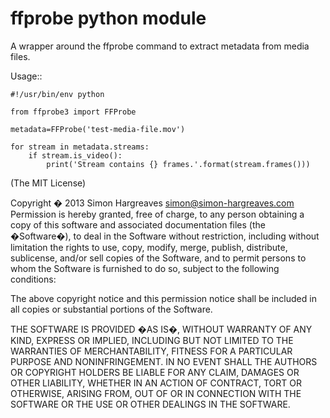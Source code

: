 ffprobe python module
=====================

A wrapper around the ffprobe command to extract metadata from media files.

Usage::

    #!/usr/bin/env python

    from ffprobe3 import FFProbe

    metadata=FFProbe('test-media-file.mov')

    for stream in metadata.streams:
        if stream.is_video():
            print('Stream contains {} frames.'.format(stream.frames()))


(The MIT License)

Copyright � 2013 Simon Hargreaves <simon@simon-hargreaves.com>
Permission is hereby granted, free of charge, to any person obtaining a copy of this software and associated documentation files (the �Software�), to deal in the Software without restriction, including without limitation the rights to use, copy, modify, merge, publish, distribute, sublicense, and/or sell copies of the Software, and to permit persons to whom the Software is furnished to do so, subject to the following conditions:

The above copyright notice and this permission notice shall be included in all copies or substantial portions of the Software.

THE SOFTWARE IS PROVIDED �AS IS�, WITHOUT WARRANTY OF ANY KIND, EXPRESS OR IMPLIED, INCLUDING BUT NOT LIMITED TO THE WARRANTIES OF MERCHANTABILITY, FITNESS FOR A PARTICULAR PURPOSE AND NONINFRINGEMENT. IN NO EVENT SHALL THE AUTHORS OR COPYRIGHT HOLDERS BE LIABLE FOR ANY CLAIM, DAMAGES OR OTHER LIABILITY, WHETHER IN AN ACTION OF CONTRACT, TORT OR OTHERWISE, ARISING FROM, OUT OF OR IN CONNECTION WITH THE SOFTWARE OR THE USE OR OTHER DEALINGS IN THE SOFTWARE.
